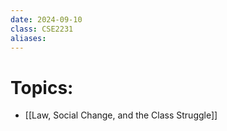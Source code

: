 ```yaml
---
date: 2024-09-10
class: CSE2231
aliases:
---
```

# Topics:
- [[Law, Social Change, and the Class Struggle]]

